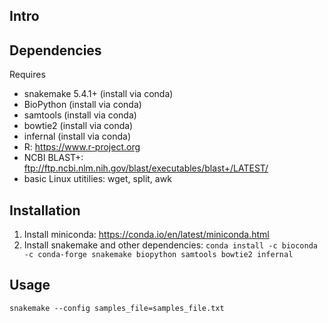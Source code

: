 
## Intro

## Dependencies

Requires
* snakemake 5.4.1+ (install via conda)
* BioPython (install via conda)
* samtools (install via conda)
* bowtie2 (install via conda)
* infernal (install via conda)
* R: https://www.r-project.org
* NCBI BLAST+: ftp://ftp.ncbi.nlm.nih.gov/blast/executables/blast+/LATEST/
* basic Linux utitilies: wget, split, awk

## Installation

1. Install miniconda: https://conda.io/en/latest/miniconda.html
2. Install snakemake and other dependencies:
  ```conda install -c bioconda -c conda-forge snakemake biopython samtools bowtie2 infernal```

## Usage

~~~~
snakemake --config samples_file=samples_file.txt
~~~~


